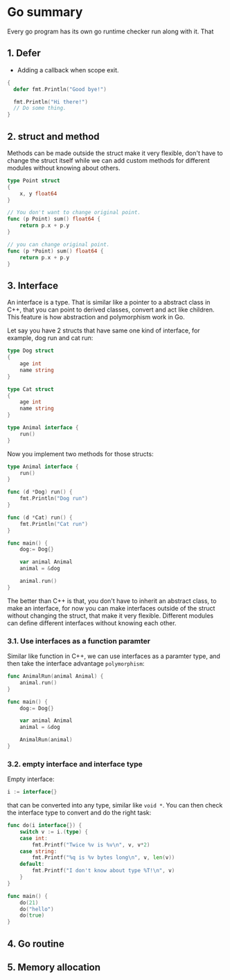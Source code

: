 # Go summary

Every go program has its own go runtime checker run along with it. That 

## 1. Defer

- Adding a callback when scope exit.

```go
{
  defer fmt.Println("Good bye!")

  fmt.Println("Hi there!")
  // Do some thing.
}
```

## 2. struct and method

Methods can be made outside the struct make it very flexible, don't have to change the struct itself while we can add custom methods for different modules without knowing about others.

```go
type Point struct
{
	x, y float64
}

// You don't want to change original point.
func (p Point) sum() float64 {
	return p.x + p.y
}

// you can change original point.
func (p *Point) sum() float64 {
	return p.x + p.y
}
```

## 3. Interface

An interface is a type. That is similar like a pointer to a abstract class in C++, that you can point to derived classes, convert and act like children.
This feature is how abstraction and polymorphism work in Go.

Let say you have 2 structs that have same one kind of interface, for example, dog run and cat run:

```go
type Dog struct
{
	age int
	name string
}

type Cat struct
{
	age int
	name string
}

type Animal interface {
	run()
}
```

Now you implement two methods for those structs:

```go
type Animal interface {
	run()
}

func (d *Dog) run() {
	fmt.Println("Dog run")
}

func (d *Cat) run() {
	fmt.Println("Cat run")
}

func main() {
	dog:= Dog{}

	var animal Animal
	animal = &dog

	animal.run()
}
```

The better than C++ is that, you don't have to inherit an abstract class, to make an interface, for now you can make interfaces outside of the struct without changing the struct, that make it very flexible. Different modules can define different interfaces without knowing each other.

### 3.1. Use interfaces as a function paramter

Similar like function in C++, we can use interfaces as a paramter type, and then take the interface advantage `polymorphism`:

```go
func AnimalRun(animal Animal) {
	animal.run()
}

func main() {
	dog:= Dog{}

	var animal Animal
	animal = &dog

	AnimalRun(animal)
}
```

### 3.2. empty interface and interface type

Empty interface:

```go
i := interface{}
```

that can be converted into any type, similar like `void *`. You can then check the interface type to convert and do the right task:

```go
func do(i interface{}) {
	switch v := i.(type) {
	case int:
		fmt.Printf("Twice %v is %v\n", v, v*2)
	case string:
		fmt.Printf("%q is %v bytes long\n", v, len(v))
	default:
		fmt.Printf("I don't know about type %T!\n", v)
	}
}

func main() {
	do(21)
	do("hello")
	do(true)
}
```

## 4. Go routine

## 5. Memory allocation
